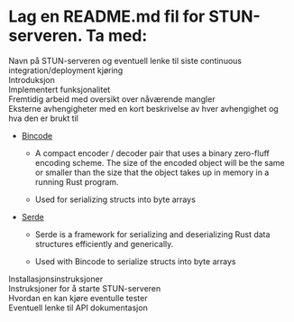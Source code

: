 # Lag en README.md fil for STUN-serveren. Ta med:  
Navn på STUN-serveren og eventuell lenke til siste continuous integration/deployment kjøring  
Introduksjon  
Implementert funksjonalitet  
Fremtidig arbeid med oversikt over nåværende mangler  
Eksterne avhengigheter med en kort beskrivelse av hver avhengighet og hva den er brukt til  
* [Bincode](https://github.com/bincode-org/bincode)
    * A compact encoder / decoder pair that uses a binary zero-fluff encoding scheme. 
      The size of the encoded object will be the same or smaller than the size that the object takes up in memory in a running Rust program.
    
    * Used for serializing structs into byte arrays
* [Serde](https://docs.serde.rs/serde/index.html) 
    * Serde is a framework for serializing and deserializing Rust data structures efficiently and generically. 
    
    * Used with Bincode to serialize structs into byte arrays

Installasjonsinstruksjoner  
Instruksjoner for å starte STUN-serveren  
Hvordan en kan kjøre eventulle tester  
Eventuell lenke til API dokumentasjon  